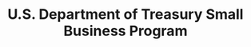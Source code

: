 ---
title: "U.S. Department of Treasury Small Business Program "
description: "The following links are provided for reference and information. The Federal OSDBU Council does not endorse any non-government websites, companies, or applications—and cannot attest to the accuracy of the information provided by third-party websites or any other linked websites.U.S. "
url-link: "https://home.treasury.gov/policy-issues/small-business-programs/small-and-disadvantaged-business-utilization/small-business-resources"
type: "HTML"
gov-only: "false"
is-external: "true"
publication-date: "January 01, 2023"
reading-time: "5"
resource-type: "Information Slick"
filter: "small-business"
audience: "industry-all-businesses"
branded-offerings: "small-business-support"
---